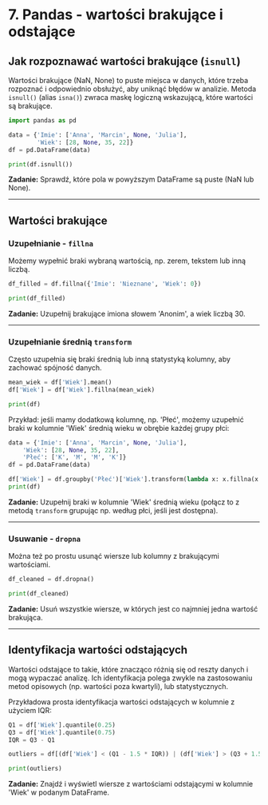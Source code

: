 # 7. Pandas - wartości brakujące i odstające

## Jak rozpoznawać wartości brakujące (`isnull`)  

Wartości brakujące (NaN, None) to puste miejsca w danych, które trzeba rozpoznać i odpowiednio obsłużyć, aby uniknąć błędów w analizie. Metoda `isnull()` (alias `isna()`) zwraca maskę logiczną wskazującą, które wartości są brakujące.  

```python
import pandas as pd

data = {'Imie': ['Anna', 'Marcin', None, 'Julia'],
        'Wiek': [28, None, 35, 22]}
df = pd.DataFrame(data)

print(df.isnull())
```

**Zadanie:** Sprawdź, które pola w powyższym DataFrame są puste (NaN lub None).

***

## Wartości brakujące

### Uzupełnianie - `fillna`  

Możemy wypełnić braki wybraną wartością, np. zerem, tekstem lub inną liczbą.  

```python
df_filled = df.fillna({'Imie': 'Nieznane', 'Wiek': 0})

print(df_filled)
```

**Zadanie:** Uzupełnij brakujące imiona słowem 'Anonim', a wiek liczbą 30.

***

### Uzupełnianie średnią `transform`  

Często uzupełnia się braki średnią lub inną statystyką kolumny, aby zachować spójność danych.  

```python
mean_wiek = df['Wiek'].mean()
df['Wiek'] = df['Wiek'].fillna(mean_wiek)

print(df)
```

Przykład: jeśli mamy dodatkową kolumnę, np. 'Płeć', możemy uzupełnić braki w kolumnie 'Wiek' średnią wieku w obrębie każdej grupy płci:

```python
data = {'Imie': ['Anna', 'Marcin', None, 'Julia'],
    'Wiek': [28, None, 35, 22],
    'Płeć': ['K', 'M', 'M', 'K']}
df = pd.DataFrame(data)

df['Wiek'] = df.groupby('Płeć')['Wiek'].transform(lambda x: x.fillna(x.mean()))
print(df)
```

**Zadanie:** Uzupełnij braki w kolumnie 'Wiek' średnią wieku (połącz to z metodą `transform` grupując np. według płci, jeśli jest dostępna).

***

### Usuwanie - `dropna`  

Można też po prostu usunąć wiersze lub kolumny z brakującymi wartościami.  

```python
df_cleaned = df.dropna()

print(df_cleaned)
```

**Zadanie:** Usuń wszystkie wiersze, w których jest co najmniej jedna wartość brakująca.

***

## Identyfikacja wartości odstających  

Wartości odstające to takie, które znacząco różnią się od reszty danych i mogą wypaczać analizę. Ich identyfikacja polega zwykle na zastosowaniu metod opisowych (np. wartości poza kwartyli), lub statystycznych.  

Przykładowa prosta identyfikacja wartości odstających w kolumnie z użyciem IQR:  

```python
Q1 = df['Wiek'].quantile(0.25)
Q3 = df['Wiek'].quantile(0.75)
IQR = Q3 - Q1

outliers = df[(df['Wiek'] < (Q1 - 1.5 * IQR)) | (df['Wiek'] > (Q3 + 1.5 * IQR))]

print(outliers)
```

**Zadanie:** Znajdź i wyświetl wiersze z wartościami odstającymi w kolumnie 'Wiek' w podanym DataFrame.
